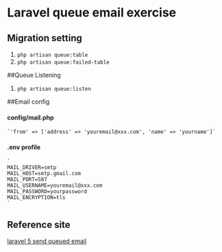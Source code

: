 # Laravel queue email exercise

## Migration setting

  1. `php artisan queue:table`
  2. `php artisan queue:failed-table`

##Queue Listening
  1. `php artisan queue:listen`

##Email config

  #### config/mail.php <br>

    `'from' => ['address' => 'youremail@xxx.com', 'name' => 'yourname']`

  #### .env profile <br>

    `
    MAIL_DRIVER=smtp
    MAIL_HOST=smtp.gmail.com
    MAIL_PORT=587
    MAIL_USERNAME=youremail@xxx.com
    MAIL_PASSWORD=yourpassword
    MAIL_ENCRYPTION=tls
    `

## Reference site
  [laravel 5 send queued email](https://www.youtube.com/watch?v=FiQn87SA7to)
